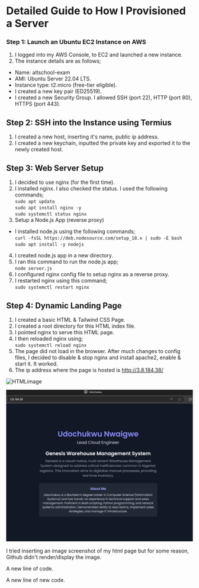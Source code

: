 # Detailed Guide to How I Provisioned a Server
### Step 1: Launch an Ubuntu EC2 Instance on AWS
1. I logged into my AWS Console, to EC2 and launched a new instance.
2. The instance details are as follows;     
 + Name: altschool-exam
 + AMI: Ubuntu Server 22.04 LTS.
 + Instance type: t2.micro (free-tier eligible).
 + I created a new key pair (ED25519).
 + I created a new Security Group. I allowed SSH (port 22), HTTP (port 80), HTTPS (port 443).

## Step 2: SSH into the Instance using Termius
1. I created a new host, inserting it's name, public ip address.     
3. I created a new keychain, inputted the private key and exported it to the newly created host.

## Step 3: Web Server Setup
1. I decided to use nginx (for the first time).
2. I installed nginx. I also checked the status. I used the following commands;      
`sudo apt update`   
`sudo apt install nginx -y`     
`sudo systemctl status nginx`
3. Setup a Node.js App (reverse proxy)
+ I installed node.js using the following commands;                
`curl -fsSL https://deb.nodesource.com/setup_18.x | sudo -E bash`       
`sudo apt install -y nodejs`
4. I created node.js app in a new directory.      
5. I ran this command to run the node.js app;       
`node server.js`      
6. I configured nginx config file to setup nginx as a reverse proxy.      
7. I restarted nginx using this command;       
  `sudo systemctl restart nginx`

## Step 4: Dynamic Landing Page
1. I created a basic HTML & Tailwind CSS Page.      
2. I created a root directory for this HTML index file.
3. I pointed nginx to serve this HTML page.
4. I then reloaded nginx using;          
  `sudo systemctl reload nginx`
5. The page did not load in the browser. After much changes to config files, I decided to disable & stop nginx and install apache2, enable & start it. It worked.
6. The ip address where the page is hosted is http://3.8.184.38/

![HTMLimage](https://github.com/UdoBenedict/udochukwu-tinyuka-exam/main/htmlimage-1.png)

<img src="htmlimage.png" alt="HTML Screenshot">

I tried inserting an image screenshot of my html page but for some reason, Github didn't render/display the image.

A new line of code.

A new line of new code.
